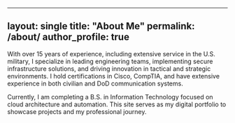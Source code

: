 
---
layout: single
title: "About Me"
permalink: /about/
author_profile: true
---

With over 15 years of experience, including extensive service in the U.S. military, I specialize in leading engineering teams, implementing secure infrastructure solutions, and driving innovation in tactical and strategic environments. I hold certifications in Cisco, CompTIA, and have extensive experience in both civilian and DoD communication systems.

Currently, I am completing a B.S. in Information Technology focused on cloud architecture and automation. This site serves as my digital portfolio to showcase projects and my professional journey.
